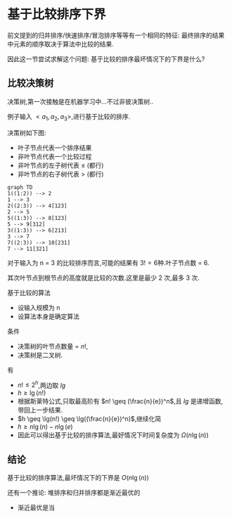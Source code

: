 # 基于比较排序下界

前文提到的归并排序/快速排序/冒泡排序等等有一个相同的特征: 最终排序的结果中元素的顺序取决于算法中比较的结果.

因此这一节尝试求解这个问题: 基于比较的排序最坏情况下的下界是什么?

## 比较决策树

决策树,第一次接触是在机器学习中...不过非彼决策树..

例子输入 $<a_1,a_2,a_3>$,进行基于比较的排序.

决策树如下图:

- 叶子节点代表一个排序结果
- 非叶节点代表一个比较过程
- 非叶节点的左子树代表 $\leq$ (都行)
- 非叶节点的右子树代表 $>$ (都行)

```mermaid
graph TD
1((1:2)) --> 2
1 --> 3
2((2:3)) --> 4[123]
2 --> 5
5((1:3)) --> 8[123]
5 --> 9[312]
3((1:3)) --> 6[213]
3 --> 7
7((2:3)) --> 10[231]
7 --> 11[321]
```

对于输入为 n = 3 的比较排序而言,可能的结果有 $3!=6$种.叶子节点数 = 6.

其次叶节点到根节点的高度就是比较的次数.这里是最少 2 次,最多 3 次.

基于比较的算法

- 设输入规模为 n
- 设算法本身是确定算法

条件

- 决策树的叶节点数量 = $n!$,
- 决策树是二叉树.

有 

- $n! \leq 2^h$,两边取 $lg$
- $h \geq \lg(n!)$
- 根据斯莱特公式,只取最高阶有 $n! \geq (\frac{n}{e})^n$,且 $lg$ 是递增函数,带回上一步结果.
- $h \geq \lg(n!) \geq \lg((\frac{n}{e})^n)$,继续化简
- $h \geq n\lg(n) - n\lg(e)$
- 因此可以得出基于比较的排序算法,最好情况下时间复杂度为 $\Omega(n\lg(n))$

## 结论

基于比较的排序算法,最坏情况下的下界是 $O(n\lg(n))$

还有一个推论: 堆排序和归并排序都是渐近最优的

- 渐近最优是当 